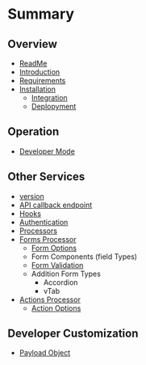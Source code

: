 # Summary

## Overview

* [ReadMe](README.md)
* [Introduction](introduction.md)
* [Requirements](/requirements.md)
* [Installation](installation.md)
  * [Integration](installation/integration.md)
  * [Deplopyment](installation/delopyment.md)

## Operation

* [Developer Mode](developer-mode.md)

## Other Services

* [version](/other_services/version.md)
* [API callback endpoint](callback.md)
* [Hooks](developer/hooks.md)
* [Authentication](/other_services/authentication.md)
* [Processors](other_services/processors.md)
* [Forms Processor](/forms/forrmsoverview.md)
  * [Form Options](/forms/form-options.md)
  * Form Components \(field Types\)
  * [Form Validation](https://www.gitbook.com/book/delfsengineering/fm-betterforms/edit#)
  * Addition Form Types
    * Accordion
    * vTab
* [Actions Processor](/actions/actions_overview.md)
  * [Action Options](actions/actions_overview/actions-processor.md)

## Developer Customization

* [Payload Object](developer/payloadobject.md)



